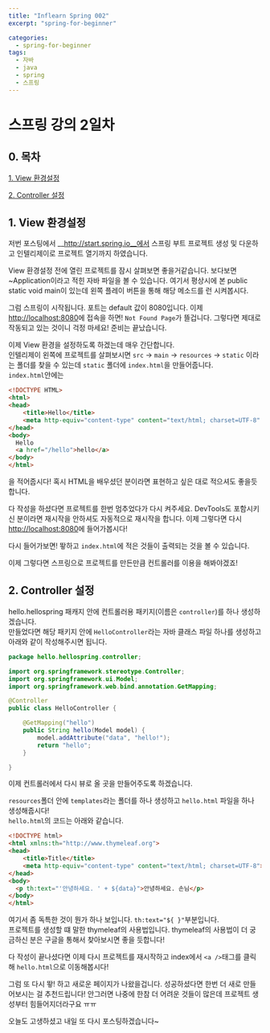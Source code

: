 ```yaml
---
title: "Inflearn Spring 002"
excerpt: "spring-for-beginner"

categories:
  - spring-for-beginner
tags:
  - 자바
  - java
  - spring
  - 스프링
---
```


# 스프링 강의 2일차

## 0. 목차

[1. View 환경설정](#1)

[2. Controller 설정](#2)

## 1. View 환경설정

저번 포스팅에서 __http://start.spring.io__에서 스프링 부트 프로젝트 생성 및 다운하고 인텔리제이로 프로젝트 열기까지 하였습니다.

View 환경설정 전에 열린 프로젝트를 잠시 살펴보면 좋을거같습니다. 보다보면 ~Application이라고 적힌 자바 파일을 볼 수 있습니다. 여기서 평상시에 본 public static void main이 있는데 왼쪽 플레이 버튼을 통해 해당 메소드를 런 시켜봅시다.

그럼 스프링이 시작됩니다. 포트는 default 값이 8080입니다. 이제 [http://localhost:8080](http://localhost:8080)에 접속을 하면! `Not Found Page`가 뜰겁니다. 그렇다면 제대로 작동되고 있는 것이니 걱정 마세요! 준비는 끝났습니다.

이제 View 환경을 설정하도록 하겠는데 매우 간단합니다.  
인텔리제이 왼쪽에 프로젝트를 살펴보시면 `src` -> `main` -> `resources` -> `static` 이라는 폴더를 찾을 수 있는데 `static` 폴더에 `index.html`을 만들어줍니다.  
`index.html`안에는  
```HTML
<!DOCTYPE HTML>
<html>
<head>
    <title>Hello</title>
    <meta http-equiv="content-type" content="text/html; charset=UTF-8" />
</head>
<body>
  Hello
  <a href="/hello">hello</a>
</body>
</html>
```
을 적어줍시다! 혹시 HTML을 배우셨던 분이라면 표현하고 싶은 대로 적으셔도 좋을듯합니다.

다 작성을 하셨다면 프로젝트를 한번 멈추었다가 다시 켜주세요. DevTools도 포함시키신 분이라면 재시작을 안하셔도 자동적으로 재시작을 합니다. 이제 그렇다면 다시 [http://localhost:8080](http://localhost:8080)에 들어가봅시다!

다시 들어가보면! 뙇하고 `index.html`에 적은 것들이 출력되는 것을 볼 수 있습니다.

이제 그렇다면 스프링으로 프로젝트를 만든만큼 컨트롤러를 이용을 해봐야겠죠!

## 2. Controller 설정

hello.hellospring 패캐지 안에 컨트롤러용 패키지(이름은 `controller`)를 하나 생성하겠습니다.  
만들었다면 해당 패키지 안에 `HelloController`라는 자바 클래스 파일 하나를 생성하고 아래와 같이 작성해주시면 됩니다.   
```java
package hello.hellospring.controller;

import org.springframework.stereotype.Controller;
import org.springframework.ui.Model;
import org.springframework.web.bind.annotation.GetMapping;

@Controller
public class HelloController {

    @GetMapping("hello")
    public String hello(Model model) {
        model.addAttribute("data", "hello!");
        return "hello";
    }

}
```  
이제 컨트롤러에서 다시 뷰로 올 곳을 만들어주도록 하겠습니다.

`resources`폴더 안에 `templates`라는 폴더를 하나 생성하고 `hello.html` 파일을 하나 생성해줍시다!  
`hello.html`의 코드는 아래와 같습니다.  
```HTML
<!DOCTYPE html>
<html xmlns:th="http://www.thymeleaf.org">
<head>
    <title>Title</title>
    <meta http-equiv="content-type" content="text/html; charset=UTF-8">
</head>
<body>
  <p th:text="'안녕하세요. ' + ${data}">안녕하세요. 손님</p>
</body>
</html>
```  
여기서 좀 독특한 것이 뭔가 하나 보입니다. `th:text="${ }"`부분입니다.  
프로젝트를 생성할 떄 말한 thymeleaf의 사용법입니다. thymeleaf의 사용법이 더 궁금하신 분은 구글을 통해서 찾아보시면 좋을 듯합니다!

다 작성이 끝나셨다면 이제 다시 프로젝트를 재시작하고 index에서 `<a />`태그를 클릭해 `hello.html`으로 이동해봅시다!

그럼 또 다시 뙇! 하고 새로운 페이지가 나왔을겁니다. 성공하셨다면 한번 더 새로 만들어보시는 걸 추천드립니다! 안그러면 나중에 한참 더 어려운 것들이 많은데 프로젝트 생성부터 힘들어지더라구요 ㅠㅠ

오늘도 고생하셨고 내일 또 다시 포스팅하겠습니다~

